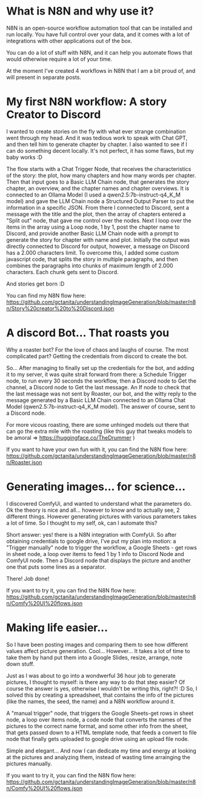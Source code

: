 # What is N8N and why use it?

N8N is an open-source workflow automation tool that can be installed and run locally. You have full control over your data, and it comes with a lot of integrations with other applications out of the box.

You can do a lot of stuff with N8N, and it can help you automate flows that would otherwise require a lot of your time. 

At the moment I've created 4 workflows in N8N that I am a bit proud of, and will present in separate posts. 



# My first N8N workflow: A story Creator to Discord
I wanted to create stories on the fly with what ever strange combination went through my head. And it was tedious work to speak with Chat GPT, and then tell him to generate chapter by chapter. I also wanted to see if I can do something decent locally. It's not perfect, it has some flaws, but my baby works :D 

The flow starts with a Chat Trigger Node, that receives the characteristics of the story: the plot, how many chapters and how many words per chapter. Then that input goes to a Basic LLM Chain node, that generates the story chapter, an overview, and the chapter names and chapter overviews. It is connected to an Ollama Model (I used a qwen2.5:7b-instruct-q4_K_M model) and gave the LLM Chain node a Structured Output Parser to put the information in a specific JSON. From there I connected to Discord, sent a message with the title and the plot, then the array of chapters entered a "Split out" node, that gave me control over the nodes. Next I loop over the items in the array using a Loop node, 1 by 1, post the chapter name to Discord, and provide another Basic LLM Chain node with a prompt to generate the story for chapter with name and plot. Initially the output was directly connected to Discord for output, however, a message on Discord has a 2.000 characters limit. To overcome this, I added some custom javascript code, that splits the story in multiple paragraphs, and then combines the paragraphs into chunks of maximum length of 2.000 characters. Each chunk gets sent to Discord. 

And stories get born :D 

You can find my N8N flow here: https://github.com/gctanita/understandingImageGeneration/blob/master/n8n/Story%20creator%20to%20Discord.json 


# A discord Bot... That roasts you
Why a roaster bot? For the love of chaos and laughs of course. The most complicated part? Getting the credentials from discord to create the bot. 

So... After managing to finally set up the credentials for the bot, and adding it to my server, it was quite strait forward from there: a Schedule Trigger node, to run every 30 seconds the workflow, then a Discord node to Get the channel, a Discord node to Get the last message. An If node to check that the last message was not sent by Roaster, our bot, and the witty reply to the message generated by a Basic LLM Chain connected to an Ollama Chat Model (qwen2.5:7b-instruct-q4_K_M model). The answer of course, sent to a Discord node. 

For more vicous roasting, there are some unhinged models out there that can go the extra mile with the roasting (like this guy that tweaks models to be amoral => https://huggingface.co/TheDrummer )

If you want to have your own fun with it, you can find the N8N flow here: https://github.com/gctanita/understandingImageGeneration/blob/master/n8n/Roaster.json


# Generating images... for science... 
I discovered ComfyUi, and wanted to understand what the parameters do. Ok the theory is nice and all... however to know and to actually see, 2 different things. However generating pictures with various parameters takes a lot of time. So I thought to my self, ok, can I automate this? 

Short answer: yes! there is a N8N integration with ComfyUi. So after obtaining credentials to google drive, I've put my plan into motion: a "Trigger manually" node to trigger the workflow, a Google Sheets - get rows in sheet node, a loop over items to feed 1 by 1 info to Discord Node and ComfyUI node. Then a Discord node that displays the picture and another one that puts some lines as a separator. 

There! Job done!

If you want to try it, you can find the N8N flow here: https://github.com/gctanita/understandingImageGeneration/blob/master/n8n/Comfy%20UI%20flows.json


# Making life easier...
So I have been posting images and comparing them to see how different values affect picture generation. Cool... However... It takes a lot of time to take them by hand put them into a Google Slides, resize, arrange, note down stuff. 

Just as I was about to go into a wondwerful 36 hour job to generate pictures, I thought to myself: is there any way to do that step easier? Of course the answer is yes, otherwise I wouldn't be writing this, right?! :D So, I solved this by creating a spreadsheet, that contains the info of the pictures (like the names, the seed, the name) and a N8N workflow around it.

A "manual trigger" node, that triggers the Google Sheets-get rows in sheet node, a loop over items node, a code node that converts the names of the pictures to the correct name format, and some other info from the sheet, that gets passed down to a HTML template node, that feeds a convert to file node that finally gets uploaded to google drive using an upload file node. 

Simple and elegant... And now I can dedicate my time and energy at looking at the pictures and analyzing them, instead of wasting time arrainging the pictures manually.

If you want to try it, you can find the N8N flow here: https://github.com/gctanita/understandingImageGeneration/blob/master/n8n/Comfy%20UI%20flows.json
